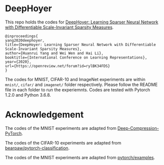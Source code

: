 # DeepHoyer
This repo holds the codes for [DeepHoyer: Learning Sparser Neural Network with Differentiable Scale-Invariant Sparsity Measures](https://openreview.net/pdf?id=rylBK34FDS). 

```
@inproceedings{
yang2020deephoyer,
title={DeepHoyer: Learning Sparser Neural Network with Differentiable Scale-Invariant Sparsity Measures},
author={Huanrui Yang and Wei Wen and Hai Li},
booktitle={International Conference on Learning Representations},
year={2020},
url={https://openreview.net/forum?id=rylBK34FDS}
}
```

The codes for MNIST, CIFAR-10 and ImageNet experiments are within `mnist/`, `cifar/` and `imagenet/` folder respectively. Please follow the README file in each folder to run the experiemnts. Codes are tested with Pytorch 1.2.0 and Python 3.6.8.


# Acknowledgement
The codes of the MNIST experiments are adapted from [Deep-Compression-PyTorch](https://github.com/mightydeveloper/Deep-Compression-PyTorch).

The codes of the CIFAR-10 experiments are adapted from [bearpaw/pytorch-classification](https://github.com/bearpaw/pytorch-classification).

The codes of the MNIST experiments are adapted from [pytorch/examples](https://github.com/pytorch/examples/tree/master/imagenet).
